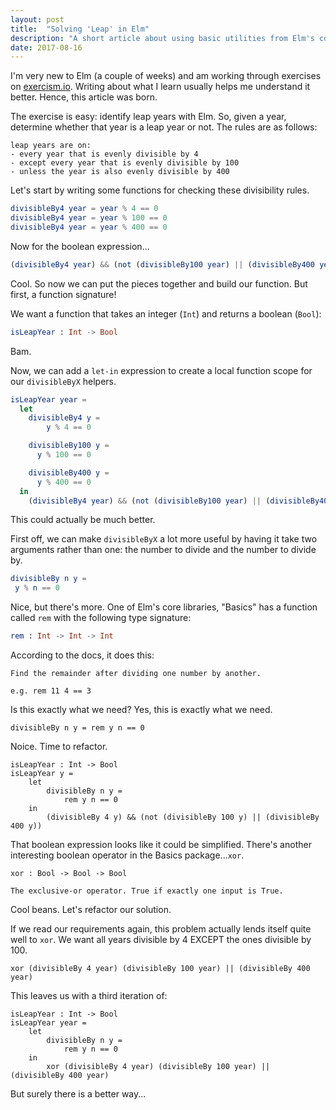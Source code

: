 ```yaml
---
layout: post
title:  "Solving 'Leap' in Elm" 
description: "A short article about using basic utilities from Elm's core libraries to solve a simple problem." 
date: 2017-08-16
---
```


I'm very new to Elm (a couple of weeks) and am working through exercises on [exercism.io](exercism.io). Writing about what I learn usually helps me understand it better. Hence, this article was born.

The exercise is easy: identify leap years with Elm. So, given a year, determine whether that year is a leap year or not. The rules are as follows:  

```
leap years are on: 
- every year that is evenly divisible by 4
- except every year that is evenly divisible by 100
- unless the year is also evenly divisible by 400
```

Let's start by writing some functions for checking these divisibility rules.

```elm
divisibleBy4 year = year % 4 == 0
divisibleBy4 year = year % 100 == 0
divisibleBy4 year = year % 400 == 0
```
Now for the boolean expression...

```elm
(divisibleBy4 year) && (not (divisibleBy100 year) || (divisibleBy400 year))
```

Cool. So now we can put the pieces together and build our function. 
But first, a function signature!

We want a function that takes an integer (`Int`) and returns a boolean (`Bool`): 
```elm
isLeapYear : Int -> Bool
```

Bam.

Now, we can add a `let-in` expression to create a local function scope for our `divisibleByX` helpers. 

```elm
isLeapYear year =
  let
    divisibleBy4 y = 
        y % 4 == 0

    divisibleBy100 y =
      y % 100 == 0

    divisibleBy400 y =
      y % 400 == 0
  in 
    (divisibleBy4 year) && (not (divisibleBy100 year) || (divisibleBy400 year))
```

This could actually be much better.

First off, we can make `divisibleByX` a lot more useful by having it take two arguments rather than one: the number to divide and the number to divide by.

```elm
divisibleBy n y =
 y % n == 0
```
Nice, but there's more. One of Elm's core libraries, "Basics" has a function called `rem` with the following type signature:
```elm
rem : Int -> Int -> Int
```
According to the docs, 
it does this:

```
Find the remainder after dividing one number by another.

e.g. rem 11 4 == 3
```

Is this exactly what we need? Yes, this is exactly what we need.

```
divisibleBy n y = rem y n == 0
```

Noice. Time to refactor.
```
isLeapYear : Int -> Bool
isLeapYear y =
    let
        divisibleBy n y =
            rem y n == 0
    in
        (divisibleBy 4 y) && (not (divisibleBy 100 y) || (divisibleBy 400 y))
```

That boolean expression looks like it could be simplified. There's another interesting boolean operator in the Basics package...`xor`.
```
xor : Bool -> Bool -> Bool

The exclusive-or operator. True if exactly one input is True.
```

Cool beans. Let's refactor our solution.

If we read our requirements again, this problem actually lends itself quite well to `xor`. 
We want all years divisible by 4 EXCEPT the ones divisible by 100. 

```
xor (divisibleBy 4 year) (divisibleBy 100 year) || (divisibleBy 400 year)
```

This leaves us with a third iteration of:
```
isLeapYear : Int -> Bool
isLeapYear year =
    let
        divisibleBy n y =
            rem y n == 0
    in
        xor (divisibleBy 4 year) (divisibleBy 100 year) || (divisibleBy 400 year)
```

But surely there is a better way...






